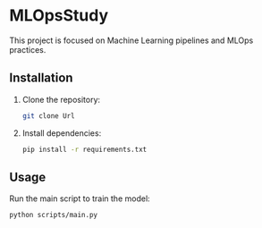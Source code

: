 # MLOpsStudy

This project is focused on Machine Learning pipelines and MLOps practices.

## Installation

1. Clone the repository:
    ```bash
    git clone Url
    ```

2. Install dependencies:
    ```bash
    pip install -r requirements.txt
    ```

## Usage

Run the main script to train the model:
```bash
python scripts/main.py
